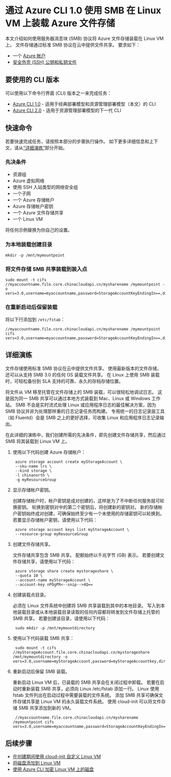 <properties
    pageTitle="通过 Azure CLI 1.0 使用 SMB 在 Linux VM 上装载 Azure 文件存储 | Azure"
    description="如何使用 SMB 在 Linux VM 上装载 Azure 文件存储"
    services="virtual-machines-linux"
    documentationcenter="virtual-machines-linux"
    author="vlivech"
    manager="timlt"
    editor=""
    translationtype="Human Translation" />
<tags
    ms.assetid=""
    ms.service="virtual-machines-linux"
    ms.devlang="NA"
    ms.topic="article"
    ms.tgt_pltfrm="vm-linux"
    ms.workload="infrastructure"
    ms.date="12/07/2016"
    wacn.date="04/24/2017"
    ms.author="v-livech"
    ms.sourcegitcommit="a114d832e9c5320e9a109c9020fcaa2f2fdd43a9"
    ms.openlocfilehash="8e109c4175f556f1ba1ac59786baa3ec03e747e9"
    ms.lasthandoff="04/14/2017" />

# <a name="mount-azure-file-storage-on-linux-vms-by-using-smb-with-azure-cli-10"></a>通过 Azure CLI 1.0 使用 SMB 在 Linux VM 上装载 Azure 文件存储

本文介绍如何使用服务器消息块 (SMB) 协议将 Azure 文件存储装载在 Linux VM 上。 文件存储通过标准 SMB 协议在云中提供文件共享。 要求如下：

* 一个 [Azure 帐户](/pricing/1rmb-trial/)
* [安全外壳 (SSH) 公钥和私钥文件](/documentation/articles/virtual-machines-linux-mac-create-ssh-keys/)

## <a name="cli-versions-to-use"></a>要使用的 CLI 版本
可以使用以下命令行界面 (CLI) 版本之一来完成任务：

- [Azure CLI 1.0](#quick-commands) - 适用于经典部署模型和资源管理部署模型（本文）的 CLI
- [Azure CLI 2.0](/documentation/articles/virtual-machines-linux-mount-azure-file-storage-on-linux-using-smb-nodejs/) - 适用于资源管理部署模型的下一代 CLI

## <a name="quick-commands"></a> 快速命令
若要快速完成任务，请按照本部分的步骤执行操作。 如下更多详细信息和上下文，请从[“详细演练”](#detailed-walkthrough)部分开始。

### <a name="prerequisites"></a>先决条件
* 资源组
* Azure 虚拟网络
* 使用 SSH 入站类型的网络安全组
* 一个子网
* 一个 Azure 存储帐户
* Azure 存储帐户密钥
* 一个 Azure 文件存储共享
* 一个 Linux VM

将任何示例替换为你自己的设置。

### <a name="create-a-directory-for-the-local-mount"></a>为本地装载创建目录

    mkdir -p /mnt/mymountpoint

### <a name="mount-the-file-storage-smb-share-to-the-mount-point"></a>将文件存储 SMB 共享装载到装入点

    sudo mount -t cifs //myaccountname.file.core.chinacloudapi.cn/mysharename /mymountpoint -o vers=3.0,username=myaccountname,password=StorageAccountKeyEndingIn==,dir_mode=0777,file_mode=0777

### <a name="persist-the-mount-after-a-reboot"></a>在重新启动后保留装载
将以下行添加到 `/etc/fstab`：

    //myaccountname.file.core.chinacloudapi.cn/mysharename /mymountpoint cifs vers=3.0,username=myaccountname,password=StorageAccountKeyEndingIn==,dir_mode=0777,file_mode=0777

## <a name="detailed-walkthrough"></a> 详细演练

文件存储使用标准 SMB 协议在云中提供文件共享。 使用最新版本的文件存储，还可以从支持 SMB 3.0 的任何 OS 装载文件共享。 在 Linux 上使用 SMB 装载时，可轻松备份到 SLA 支持的可靠、永久的存档存储位置。

将文件从 VM 移至托管在文件存储上的 SMB 装载，可以很轻松地调试日志。 这是因为同一 SMB 共享可以通过本地方式装载到 Mac、Linux 或 Windows 工作站。 SMB 不会是实时流式处理 Linux 或应用程序日志的最佳解决方案，因为 SMB 协议并非为处理那样重的日志记录任务而构建。 专用统一的日志记录层工具（如 Fluentd）会是 SMB 之上的更好选择，可收集 Linux 和应用程序日志记录输出。

在此详细的演练中，我们创建所需的先决条件，即先创建文件存储共享，然后通过 SMB 将其装载到 Linux VM 上。

1. 使用以下代码创建 Azure 存储帐户：

        azure storage account create myStorageAccount \
        --sku-name lrs \
        --kind storage \
        -l chinanorth \
        -g myResourceGroup

2. 显示存储帐户密钥。

    创建存储帐户时，帐户密钥是成对创建的，这样是为了不中断任何服务就可轮换密钥。 轮换到密钥对中的第二个密钥后，将创建新的密钥对。 新的存储帐户密钥始终成对创建，可确保始终至少有一个未使用的存储密钥可以轮换到。 若要显示存储帐户密钥，请使用以下代码：

        azure storage account keys list myStorageAccount \
        --resource-group myResourceGroup

3. 创建文件存储共享。

    文件存储共享包含 SMB 共享。 配额始终以千兆字节 (GB) 表示。 若要创建文件存储共享，请使用以下代码：

        azure storage share create mystorageshare \
        --quota 10 \
        --account-name myStorageAccount \
        --account-key nPOgPR<--snip-->4Q==

4. 创建装载点目录。

    必须在 Linux 文件系统中创建将 SMB 共享装载到其中的本地目录。 写入到本地装载目录或从本地装载目录读取的任何内容都将转发到文件存储上托管的 SMB 共享。 若要创建该目录，请使用以下代码：

        sudo mkdir -p /mnt/mymountdirectory

5. 使用以下代码装载 SMB 共享：

        sudo mount -t cifs //myStorageAccount.file.core.chinacloudapi.cn/mystorageshare /mnt/mymountdirectory -o vers=3.0,username=myStorageAccount,password=myStorageAccountkey,dir_mode=0777,file_mode=0777

6. 重新启动后保留 SMB 装载。

    重新启动 Linux VM 后，已装载的 SMB 共享会在关闭过程中卸载。 若要在启动时重新装载 SMB 共享，必须向 Linux /etc/fstab 添加一行。 Linux 使用 fstab 文件列出在启动过程中需要装载的文件系统。 添加 SMB 共享可确保文件存储共享是 Linux VM 的永久装载文件系统。 使用 cloud-init 可以将文件存储 SMB 共享添加到新的 VM。

        //myaccountname.file.core.chinacloudapi.cn/mysharename /mymountpoint cifs vers=3.0,username=myaccountname,password=StorageAccountKeyEndingIn==,dir_mode=0777,file_mode=0777

## <a name="next-steps"></a>后续步骤

- [在创建期间使用 cloud-init 自定义 Linux VM](/documentation/articles/virtual-machines-linux-using-cloud-init/)
- [将磁盘添加到 Linux VM](/documentation/articles/virtual-machines-linux-add-disk/)
- [使用 Azure CLI 加密 Linux VM 上的磁盘](/documentation/articles/virtual-machines-linux-encrypt-disks/)
<!--Update_Description: wording update-->